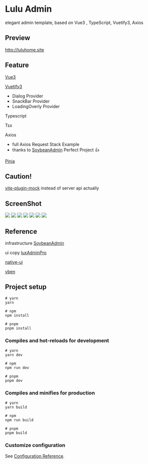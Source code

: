 # Lulu Admin

elegant admin template, based on Vue3 , TypeScript, Vuetify3, Axios

## Preview

http://luluhome.site

## Feature

[Vue3](https://vuejs.org/guide/quick-start.html#creating-a-vue-application)

[Vuetify3](https://next.vuetifyjs.com/en/getting-started/installation/)

- Dialog Provider
- SnackBar Provider
- LoadingOverly Provider

Typescript

Tsx

Axios

- full Axios Request Stack Example
- thanks to  [SoybeanAdmin](https://github.com/honghuangdc/soybean-admin) Perfect Project 👍

[Pinia](https://pinia.vuejs.org/)



## Caution!

[vite-plugin-mock](https://github.com/vbenjs/vite-plugin-mock) instead of server api actually

## ScreenShot

![](https://i.imgur.com/S5HeYO2.png)
![](https://i.imgur.com/MgHU7Av.png)
![](https://i.imgur.com/Xr5gqgE.png)
![](https://i.imgur.com/OVjed1u.png)
![](https://i.imgur.com/iA7ffeQ.png)
![](https://i.imgur.com/Qu3TPXF.png)
![](https://i.imgur.com/bNXRsiv.png)

## Reference

infrastructure [SoybeanAdmin](https://github.com/honghuangdc/soybean-admin)

ui copy [luxAdminPro](https://lux-admin-pro.indielayer.com/dashboard/analytics)

[native-ui](https://github.com/tusen-ai/naive-ui)

[vben](https://github.com/vbenjs)

## Project setup

```
# yarn
yarn

# npm
npm install

# pnpm
pnpm install
```

### Compiles and hot-reloads for development

```
# yarn
yarn dev

# npm
npm run dev

# pnpm
pnpm dev
```

### Compiles and minifies for production

```
# yarn
yarn build

# npm
npm run build

# pnpm
pnpm build
```

### Customize configuration

See [Configuration Reference](https://vitejs.dev/config/).
